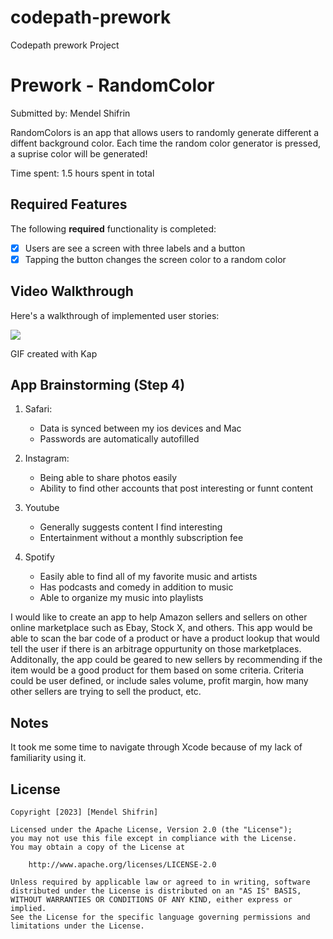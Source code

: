 # codepath-prework
Codepath prework Project
# Prework - RandomColor

Submitted by: Mendel Shifrin

RandomColors is an app that allows users to randomly generate different a diffent background color. Each time the random color generator is pressed, a suprise color will be generated!

Time spent: 1.5 hours spent in total

## Required Features

The following **required** functionality is completed:

- [X] Users are see a screen with three labels and a button
- [X] Tapping the button changes the screen color to a random color
 
## Video Walkthrough

Here's a walkthrough of implemented user stories:


![](https://i.imgur.com/j1kVIE4.gif)

<!-- Replace this with whatever GIF tool you used! -->
GIF created with Kap
<!-- Recommended tools:
[Kap](https://getkap.co/) for macOS
[ScreenToGif](https://www.screentogif.com/) for Windows
[peek](https://github.com/phw/peek) for Linux. -->

## App Brainstorming (Step 4)

1) Safari:
   - Data is synced between my ios devices and Mac 
   - Passwords are automatically autofilled 
   
2) Instagram:
   - Being able to share photos easily
   - Ability to find other accounts that post interesting or funnt content
   
3) Youtube
   - Generally suggests content I find interesting
   - Entertainment without a monthly subscription fee
  
4) Spotify 
   - Easily able to find all of my favorite music and artists
   - Has podcasts and comedy in addition to music
   - Able to organize my music into playlists

I would like to create an app to help Amazon sellers and sellers on other online marketplace such as Ebay, Stock X, and others. This app would be able to scan the bar code of a product or have a product lookup that would tell the user if there is an arbitrage oppurtunity on those marketplaces. Additonally, the app could be geared to new sellers by recommending if the item would be a good product for them based on some criteria. Criteria could be user defined, or include sales volume, profit margin, how many other sellers are trying to sell the product, etc.

## Notes

It took me some time to navigate through Xcode because of my lack of familiarity using it. 

## License

    Copyright [2023] [Mendel Shifrin]

    Licensed under the Apache License, Version 2.0 (the "License");
    you may not use this file except in compliance with the License.
    You may obtain a copy of the License at

        http://www.apache.org/licenses/LICENSE-2.0

    Unless required by applicable law or agreed to in writing, software
    distributed under the License is distributed on an "AS IS" BASIS,
    WITHOUT WARRANTIES OR CONDITIONS OF ANY KIND, either express or implied.
    See the License for the specific language governing permissions and
    limitations under the License.





